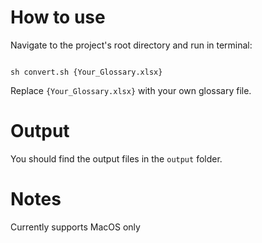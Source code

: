 # How to use
Navigate to the project's root directory and run in terminal:
```

sh convert.sh {Your_Glossary.xlsx}

```
Replace `{Your_Glossary.xlsx}` with your own glossary file.

# Output
You should find the output files in the `output` folder.

# Notes
Currently supports MacOS only
